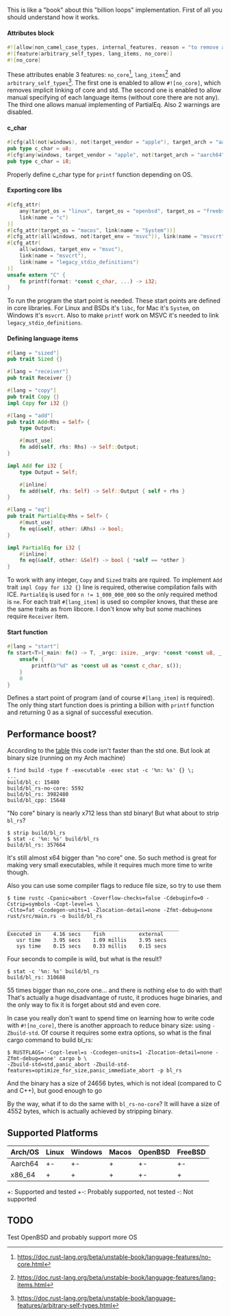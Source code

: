This is like a "book" about this "billion loops" implementation. First of all you should understand
how it works.

#### Attributes block

```rust
#![allow(non_camel_case_types, internal_features, reason = "to remove annoying warnings")]
#![feature(arbitrary_self_types, lang_items, no_core)]
#![no_core]
```

These attributes enable 3 features: `no_core`[^1], `lang_items`[^2] and `arbitrary_self_types`[^3].
The first one is enabled to allow `#![no_core]`, which removes implicit linking of core and std. The
second one is enabled to allow manual specifying of each language items (without core there are not
any). The third one allows manual implementing of PartialEq. Also 2 warnings are disabled.

[^1]: https://doc.rust-lang.org/beta/unstable-book/language-features/no-core.html

[^2]: https://doc.rust-lang.org/beta/unstable-book/language-features/lang-items.html

[^3]: https://doc.rust-lang.org/beta/unstable-book/language-features/arbitrary-self-types.html

#### c_char

```rust
#[cfg(all(not(windows), not(target_vendor = "apple"), target_arch = "aarch64"))]
pub type c_char = u8;
#[cfg(any(windows, target_vendor = "apple", not(target_arch = "aarch64")))]
pub type c_char = i8;
```

Properly define c_char type for `printf` function depending on OS.

#### Exporting core libs

```rust
#[cfg_attr(
    any(target_os = "linux", target_os = "openbsd", target_os = "freebsd"),
    link(name = "c")
)]
#[cfg_attr(target_os = "macos", link(name = "System"))]
#[cfg_attr(all(windows, not(target_env = "msvc")), link(name = "msvcrt"))]
#[cfg_attr(
    all(windows, target_env = "msvc"),
    link(name = "msvcrt"),
    link(name = "legacy_stdio_definitions")
)]
unsafe extern "C" {
    fn printf(format: *const c_char, ...) -> i32;
}
```

To run the program the start point is needed. These start points are defined in core libraries. For
Linux and BSDs it's `libc`, for Mac it's `System`, on Windows it's `msvcrt`. Also to make `printf`
work on MSVC it's needed to link `legacy_stdio_definitions`.

#### Defining language items

```rust
#[lang = "sized"]
pub trait Sized {}

#[lang = "receiver"]
pub trait Receiver {}

#[lang = "copy"]
pub trait Copy {}
impl Copy for i32 {}

#[lang = "add"]
pub trait Add<Rhs = Self> {
    type Output;

    #[must_use]
    fn add(self, rhs: Rhs) -> Self::Output;
}

impl Add for i32 {
    type Output = Self;

    #[inline]
    fn add(self, rhs: Self) -> Self::Output { self + rhs }
}

#[lang = "eq"]
pub trait PartialEq<Rhs = Self> {
    #[must_use]
    fn eq(&self, other: &Rhs) -> bool;
}

impl PartialEq for i32 {
    #[inline]
    fn eq(&self, other: &Self) -> bool { *self == *other }
}
```

To work with any integer, `Copy` and `Sized` traits are rquired. To implement `Add` trait `impl
Copy for i32 {}` line is required, otherwise compilation fails with ICE. `PartialEq` is used for
`n != 1_000_000_000` so the only required method is `ne`. For each trait `#[lang_item]` is used so
compiler knows, that these are the same traits as from libcore. I don't know why but some machines
require `Receiver` item.

#### Start function

```rust
#[lang = "start"]
fn start<T>(_main: fn() -> T, _argc: isize, _argv: *const *const u8, _: u8) -> isize {
    unsafe {
        printf(b"%d" as *const u8 as *const c_char, s());
    }
    0
}
```

Defines a start point of program (and of course `#[lang_item]` is required). The only thing start
function does is printing a billion with `printf` function and returning 0 as a signal of
successful execution.

## Performance boost?

According to the [table](../README.md#Benchmarking) this code isn't faster than the std one. But
look at binary size (running on my Arch machine)

```shell
$ find build -type f -executable -exec stat -c '%n: %s' {} \;
...
build/bl_c: 15480
build/bl_rs-no-core: 5592
build/bl_rs: 3982480
build/bl_cpp: 15648
```

"No core" binary is nearly x712 less than std binary! But what about to strip `bl_rs`?

```shell
$ strip build/bl_rs
$ stat -c '%n: %s' build/bl_rs
build/bl_rs: 357664
```

It's still almost x64 bigger than "no core" one. So such method is great for making very small
executables, while it requires much more time to write though.

Also you can use some compiler flags to reduce file size, so try to use them

```shell
$ time rustc -Cpanic=abort -Coverflow-checks=false -Cdebuginfo=0 -Cstrip=symbols -Copt-level=s \
-Clto=fat -Ccodegen-units=1 -Zlocation-detail=none -Zfmt-debug=none rust/src/main.rs -o build/bl_rs

________________________________________________________
Executed in    4.16 secs    fish           external
   usr time    3.95 secs    1.09 millis    3.95 secs
   sys time    0.15 secs    0.33 millis    0.15 secs
```

Four seconds to compile is wild, but what is the result?

```shell
$ stat -c '%n: %s' build/bl_rs
build/bl_rs: 310688
```

55 times bigger than no_core one... and there is nothing else to do with that! That's actually a
huge disadvantage of rustc, it produces huge binaries, and the only way to fix it is forget about
std and even core.

In case you really don't want to spend time on learning how to write code with `#![no_core]`, there
is another approach to reduce binary size: using `-Zbuild-std`. Of course it requires some extra
options, so what is the final cargo command to build bl_rs:

```shell
$ RUSTFLAGS='-Copt-level=s -Ccodegen-units=1 -Zlocation-detail=none -Zfmt-debug=none' cargo b \
-Zbuild-std=std,panic_abort -Zbuild-std-features=optimize_for_size,panic_immediate_abort -p bl_rs
```

And the binary has a size of 24656 bytes, which is not ideal (compared to C and C++), but good
enough to go

By the way, what if to do the same with `bl_rs-no-core`? It will have a size of 4552 bytes, which is
actually achieved by stripping binary.

## Supported Platforms

| Arch/OS | Linux | Windows | Macos | OpenBSD | FreeBSD |
| ------- | ----- | ------- | ----- | ------- | ------- |
| Aarch64 | +-    | +-      | +     | +-      | +-      |
| x86_64  | +     | +       | +     | +-      | +       |

+: Supported and tested
+-: Probably supported, not tested
-: Not supported

## TODO

Test OpenBSD and probably support more OS

